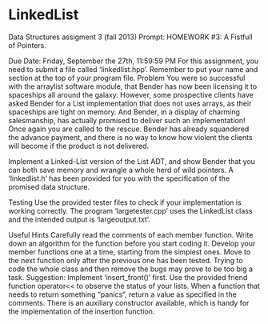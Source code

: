 # LinkedList
Data Structures assigment 3 (fall 2013) 
Prompt:
HOMEWORK #3:
A Fistfull of Pointers.

Due Date:  Friday, September the 27th, 11:59:59 PM
For this assignment, you need to submit a file called ‘linkedlist.hpp’. 
Remember to put your name and section at the top of your program file.
Problem
You were so successful with the arraylist software module, that Bender has now been licensing it to spaceships all around the galaxy. 
However, some prospective clients have asked Bender for a List implementation that does not uses arrays, as their spaceships are tight on memory. And Bender, in a display of charming salesmanship, has actually promised to deliver such an implementation! 
Once again you are called to the rescue. Bender has already squandered the advance payment, and there is no way to know how violent the clients will become if the product is not delivered. 



Implement a Linked-List version of the List ADT, and show Bender that you can both save memory and wrangle a whole herd of wild pointers. A ‘linkedlist.h’ has been provided for you with the specification of the promised data structure.


Testing
Use the provided tester files to check if your implementation is working correctly. 
The program ‘largetester.cpp’ uses the LinkedList class and the intended output is ‘largeoutput.txt’.

Useful Hints
Carefully read the comments of each member function. 
Write down an algorithm for the function before you start coding it. 
Develop your member functions one at a time, starting from the simplest ones.
Move to the next function only after the previous one has been tested. 
Trying to code the whole class and then remove the bugs may prove to be too big a task.
Suggestion: Implement ‘insert_front()’ first. 
Use the provided friend function operator<< to observe the status of your lists.
When a function that needs to return something “panics”, return a value as specified in the comments.
There is an auxiliary constructor available, which is handy for the implementation of the insertion function.
